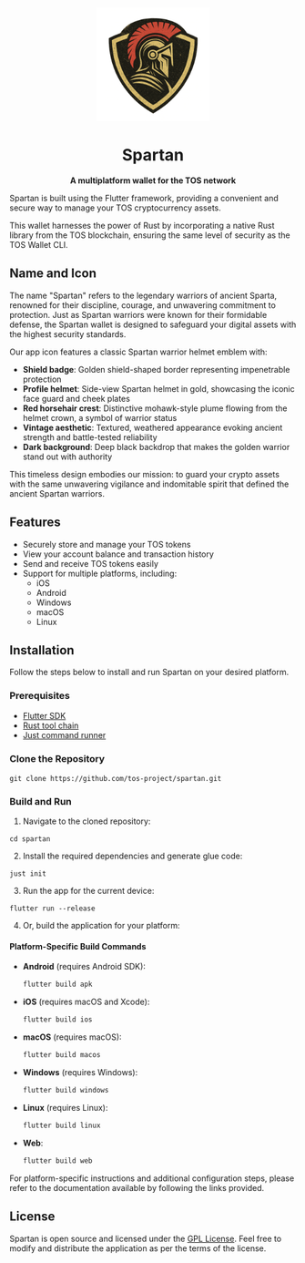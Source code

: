 <div align="center">
  <img src="assets/Spartan.png" alt="Spartan Logo" width="200"/>

  # Spartan

  <p><strong>A multiplatform wallet for the TOS network</strong></p>
</div>

Spartan is built using the Flutter framework, providing a convenient and secure way to manage your TOS cryptocurrency assets.

This wallet harnesses the power of Rust by incorporating a native Rust library from the TOS blockchain, ensuring the same level of security as the TOS Wallet CLI.

## Name and Icon

The name "Spartan" refers to the legendary warriors of ancient Sparta, renowned for their discipline, courage, and unwavering commitment to protection. Just as Spartan warriors were known for their formidable defense, the Spartan wallet is designed to safeguard your digital assets with the highest security standards.

Our app icon features a classic Spartan warrior helmet emblem with:
- **Shield badge**: Golden shield-shaped border representing impenetrable protection
- **Profile helmet**: Side-view Spartan helmet in gold, showcasing the iconic face guard and cheek plates
- **Red horsehair crest**: Distinctive mohawk-style plume flowing from the helmet crown, a symbol of warrior status
- **Vintage aesthetic**: Textured, weathered appearance evoking ancient strength and battle-tested reliability
- **Dark background**: Deep black backdrop that makes the golden warrior stand out with authority

This timeless design embodies our mission: to guard your crypto assets with the same unwavering vigilance and indomitable spirit that defined the ancient Spartan warriors.

## Features

- Securely store and manage your TOS tokens
- View your account balance and transaction history
- Send and receive TOS tokens easily
- Support for multiple platforms, including:
  - iOS
  - Android
  - Windows
  - macOS
  - Linux

## Installation

Follow the steps below to install and run Spartan on your desired platform.

### Prerequisites

- [Flutter SDK](https://docs.flutter.dev/get-started/install)
- [Rust tool chain](https://www.rust-lang.org/tools/install)
- [Just command runner](https://just.systems/)

### Clone the Repository

```
git clone https://github.com/tos-project/spartan.git
```

### Build and Run

1. Navigate to the cloned repository:

```
cd spartan
```

2. Install the required dependencies and generate glue code:

```
just init
```

3. Run the app for the current device:

```
flutter run --release
```

4. Or, build the application for your platform:

#### Platform-Specific Build Commands

- **Android** (requires Android SDK):
  ```bash
  flutter build apk
  ```

- **iOS** (requires macOS and Xcode):
  ```bash
  flutter build ios
  ```

- **macOS** (requires macOS):
  ```bash
  flutter build macos
  ```

- **Windows** (requires Windows):
  ```bash
  flutter build windows
  ```

- **Linux** (requires Linux):
  ```bash
  flutter build linux
  ```

- **Web**:
  ```bash
  flutter build web
  ```

For platform-specific instructions and additional configuration steps, please refer to the documentation available by following the links provided.

## License

Spartan is open source and licensed under the [GPL License](LICENSE). Feel free to modify and distribute the application as per the terms of the license.
